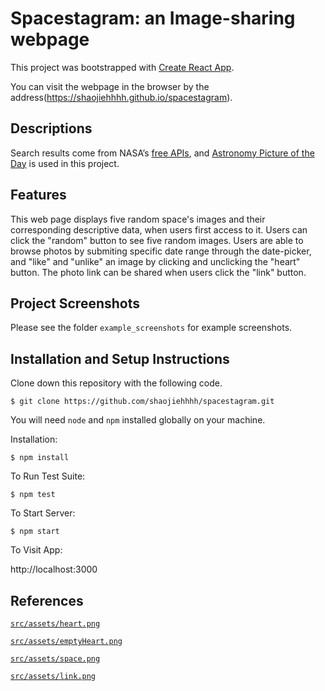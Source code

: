 # Spacestagram: an Image-sharing webpage

This project was bootstrapped with [Create React App](https://github.com/facebook/create-react-app).

You can visit the webpage in the browser by the address(https://shaojiehhhh.github.io/spacestagram).

## Descriptions
Search results come from NASA’s [free APIs](https://api.nasa.gov), and [Astronomy Picture of the Day](https://api.nasa.gov#apod) is used in this project.

## Features
This web page displays five random space's images and their corresponding descriptive data, when users first access to it. Users can click the "random" button to see five random images.
Users are able to browse photos by submiting specific date range through the date-picker, and "like" and "unlike" an image by clicking and unclicking the "heart" button. The photo link can be shared when users click the "link" button.

## Project Screenshots
Please see the folder `example_screenshots` for example screenshots.

## Installation and Setup Instructions
Clone down this repository with the following code.
```
$ git clone https://github.com/shaojiehhhh/spacestagram.git
```
You will need `node` and `npm` installed globally on your machine.  

Installation:
```
$ npm install
```

To Run Test Suite: 
```
$ npm test
```

To Start Server:
```
$ npm start
```

To Visit App:

http://localhost:3000

## References
[`src/assets/heart.png`](https://www.freeiconspng.com/img/38780)

[`src/assets/emptyHeart.png`](https://www.pngitem.com/middle/hwibhih_empty-heart-heart-line-icon-png-transparent-png/)

[`src/assets/space.png`](http://clipart-library.com/clipart/space-png-clipart.htm)

[`src/assets/link.png`](https://www.onlinewebfonts.com/icon/211187)


